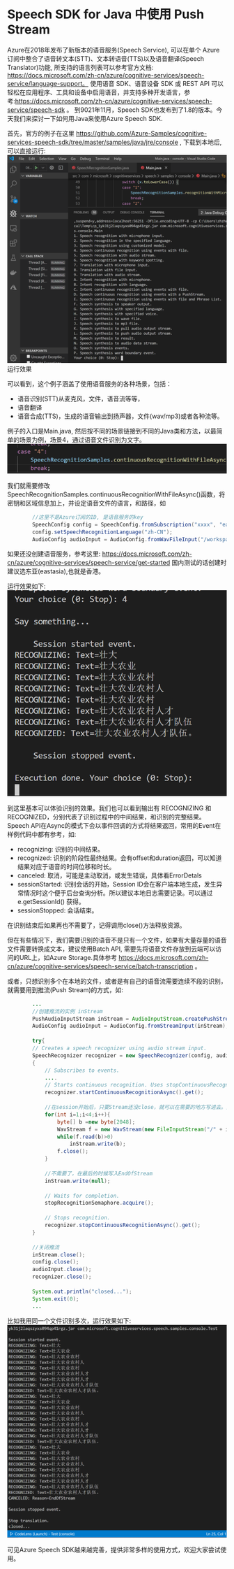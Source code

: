# Speech SDK for Java 中使用 Push Stream

Azure在2018年发布了新版本的语音服务(Speech Service), 可以在单个 Azure 订阅中整合了语音转文本(STT)、文本转语音(TTS)以及语音翻译(Speech Translator)功能, 所支持的语言列表可以参考官方文档: https://docs.microsoft.com/zh-cn/azure/cognitive-services/speech-service/language-support。 使用语音 SDK、语音设备 SDK 或 REST API 可以轻松在应用程序、工具和设备中启用语音，并支持多种开发语言，参考:https://docs.microsoft.com/zh-cn/azure/cognitive-services/speech-service/speech-sdk 。 到9021年11月，Speech SDK也发布到了1.8的版本。今天我们来探讨一下如何用Java来使用Azure Speech SDK.

首先，官方的例子在这里 https://github.com/Azure-Samples/cognitive-services-speech-sdk/tree/master/samples/java/jre/console , 下载到本地后, 可以直接运行:<br/>
![Run0](./Run0.png)运行效果 <br/>

可以看到，这个例子涵盖了使用语音服务的各种场景，包括：
* 语音识别(STT)从麦克风，文件，语音流等等，
* 语音翻译
* 语音合成(TTS)，生成的语音输出到扬声器，文件(wav/mp3)或者各种流等。

例子的入口是Main.java, 然后按不同的场景链接到不同的Java类和方法，以最简单的场景为例，场景4，通过语音文件识别为文字。<br/>
![Case4](./Case4.png)

我们就需要修改SpeechRecognitionSamples.continuousRecognitionWithFileAsync()函数，将密钥和区域信息加上，并设定语音文件的语言，和路径，如
```Java
        //这里不是Azure订阅的ID, 是语音服务的key
        SpeechConfig config = SpeechConfig.fromSubscription("xxxx", "eastasia");
        config.setSpeechRecognitionLanguage("zh-CN");
        AudioConfig audioInput = AudioConfig.fromWavFileInput("/workspaces/cognitive/A.wav");
```

如果还没创建语音服务，参考这里: https://docs.microsoft.com/zh-cn/azure/cognitive-services/speech-service/get-started 国内测试的话创建时建议选东亚(eastasia),也就是香港。

运行效果如下:<br/>
![Case4](./case4result.png)

到这里基本可以体验识别的效果。我们也可以看到输出有 RECOGNIZING 和 RECOGNIZED，分别代表了识别过程中的中间结果，和识别的完整结果。Speech API在Async的模式下会以事件回调的方式将结果返回，常用的Event在样例代码中都有参考，如:

* recognizing: 识别的中间结果。
* recognized: 识别的阶段性最终结果。会有offset和duration返回，可以知道结果对应于语音的时间位移和时长。
* canceled:  取消，可能是主动取消，或发生错误，具体看ErrorDetals
* sessionStarted: 识别会话的开始，Session ID会在客户端本地生成，发生异常情况时这个便于后台查询分析。所以建议本地日志需要记录。可以通过 e.getSessionId() 获得。
* sessionStopped: 会话结束。

在识别结束后如果再也不需要了，记得调用close()方法释放资源。

但在有些情况下，我们需要识别的语音不是只有一个文件，如果有大量存量的语音文件需要转换成文本，建议使用Batch API, 需要先将语音文件存放到云端可以访问的URL上，如Azure Storage.具体参考 https://docs.microsoft.com/zh-cn/azure/cognitive-services/speech-service/batch-transcription 。

或者，只想识别多个在本地的文件，或者是有自己的语音流需要连续不段的识别，就需要用到推流(Push Stream)的方式，如:
```Java
        ...
        //创建推流的实例 inStream
        PushAudioInputStream inStream = AudioInputStream.createPushStream();
        AudioConfig audioInput = AudioConfig.fromStreamInput(inStream);
        
        try{
        // Creates a speech recognizer using audio stream input.
        SpeechRecognizer recognizer = new SpeechRecognizer(config, audioInput);
        {
            // Subscribes to events.
            ....
            // Starts continuous recognition. Uses stopContinuousRecognitionAsync() to stop recognition.
            recognizer.startContinuousRecognitionAsync().get();

            //在session开始后，只要Stream还没close，就可以在需要的地方写进去。如这里可以循环写入多个本地文件
            for(int i=1;i<4;i++){
                byte[] b =new byte[2048];
                WavStream f = new WavStream(new FileInputStream("/" + i + ".wav"));
                while(f.read(b)>0)
                    inStream.write(b);
                f.close();
            }

            //不需要了，在最后的时候写入EndOfStream
            inStream.write(null);

            // Waits for completion.
            stopRecognitionSemaphore.acquire();

            // Stops recognition.
            recognizer.stopContinuousRecognitionAsync().get();
        }

        //关闭推流
        inStream.close();
        config.close();
        audioInput.close();
        recognizer.close();
       
        System.out.println("closed...");
        System.exit(0);
        ...
```
比如我用同一个文件识别多次，运行效果如下:
![Push Stream](./PushStream.png)

可见Azure Speech SDK越来越完善，提供非常多样的使用方式，欢迎大家尝试使用。


